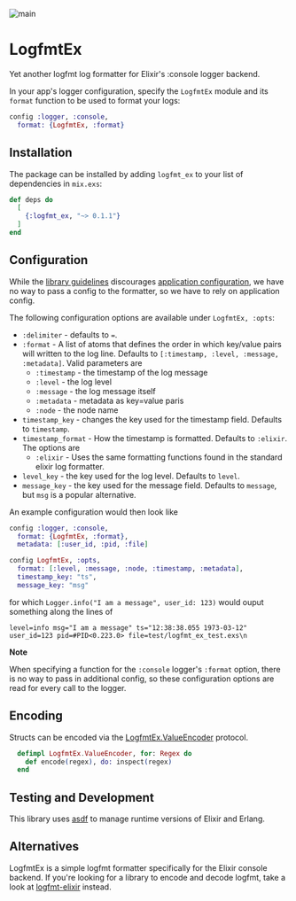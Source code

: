 ![main](https://github.com/akasprzok/logfmt_ex/actions/workflows/main.yml/badge.svg?branch=main)

# LogfmtEx

Yet another logfmt log formatter for Elixir's :console logger backend.

In your app's logger configuration, specify the `LogfmtEx` module and its `format` function to be used to format your logs:

```elixir
config :logger, :console,
  format: {LogfmtEx, :format}
```

## Installation

The package can be installed
by adding `logfmt_ex` to your list of dependencies in `mix.exs`:

```elixir
def deps do
  [
    {:logfmt_ex, "~> 0.1.1"}
  ]
end
```

## Configuration

While the [library guidelines](https://hexdocs.pm/elixir/main/library-guidelines.html) discourages [application configuration](https://hexdocs.pm/elixir/main/library-guidelines.html#avoid-application-configuration), we have no way to pass a config to the formatter, so we have to rely on application config.

The following configuration options are available under `LogfmtEx, :opts`:

* `:delimiter` - defaults to `=`.
* `:format` - A list of atoms that defines the order in which key/value pairs will written to the log line. Defaults to `[:timestamp, :level, :message, :metadata]`. Valid parameters are
  * `:timestamp` - the timestamp of the log message
  * `:level` - the log level
  * `:message` - the log message itself
  * `:metadata` - metadata as key=value paris
  * `:node` - the node name
* `timestamp_key` - changes the key used for the timestamp field. Defaults to `timestamp`.
* `timestamp_format` - How the timestamp is formatted. Defaults to `:elixir`. The options are
  * `:elixir` - Uses the same formatting functions found in the standard elixir log formatter.
* `level_key` - the key used for the log level. Defaults to `level`.
* `message_key` - the key used for the message field. Defaults to `message`, but `msg` is a popular alternative.

An example configuration would then look like

```elixir
config :logger, :console,
  format: {LogfmtEx, :format},
  metadata: [:user_id, :pid, :file]

config LogfmtEx, :opts,
  format: [:level, :message, :node, :timestamp, :metadata],
  timestamp_key: "ts",
  message_key: "msg"
```

for which `Logger.info("I am a message", user_id: 123)` would ouput something along the lines of

```
level=info msg="I am a message" ts="12:38:38.055 1973-03-12" user_id=123 pid=#PID<0.223.0> file=test/logfmt_ex_test.exs\n
```


**Note**

When specifying a function for the `:console` logger's `:format` option, there is no way to pass in additional config, so these configuration options are read for every call to the logger.

## Encoding

Structs can be encoded via the [LogfmtEx.ValueEncoder](lib/logfmt_ex/value_encoder.ex) protocol.

```elixir
  defimpl LogfmtEx.ValueEncoder, for: Regex do
    def encode(regex), do: inspect(regex)
  end
```

## Testing and Development

This library uses [asdf](https://asdf-vm.com) to manage runtime versions of Elixir and Erlang.

## Alternatives

LogfmtEx is a simple logfmt formatter specifically for the Elixir console backend.
If you're looking for a library to encode and decode logfmt, take a look at [logfmt-elixir](https://github.com/jclem/logfmt-elixir) instead.